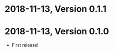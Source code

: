 

2018-11-13, Version 0.1.1
=========================



2018-11-13, Version 0.1.0
=========================

 * First release!
